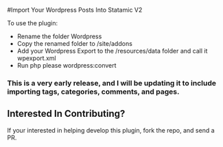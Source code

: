 #Import Your Wordpress Posts Into Statamic V2

To use the plugin:

  - Rename the folder Wordpress
  - Copy the renamed folder to /site/addons
  - Add your Wordpress Export to the /resources/data folder and call it wpexport.xml
  - Run php please wordpress:convert

### This is a very early release, and I will be updating it to include importing tags, categories, comments, and pages.

## Interested In Contributing?

If your interested in helping develop this plugin, fork the repo, and send a PR.
